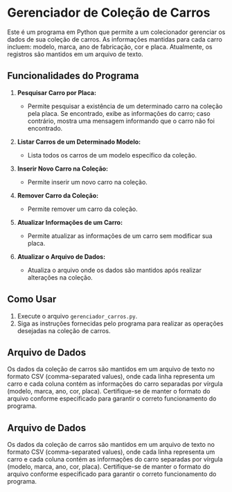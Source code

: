 Gerenciador de Coleção de Carros
================================

Este é um programa em Python que permite a um colecionador gerenciar os dados de sua coleção de carros. As informações mantidas para cada carro incluem: modelo, marca, ano de fabricação, cor e placa. Atualmente, os registros são mantidos em um arquivo de texto.

Funcionalidades do Programa
---------------------------

1.  **Pesquisar Carro por Placa:**
    
    *   Permite pesquisar a existência de um determinado carro na coleção pela placa. Se encontrado, exibe as informações do carro; caso contrário, mostra uma mensagem informando que o carro não foi encontrado.
2.  **Listar Carros de um Determinado Modelo:**
    
    *   Lista todos os carros de um modelo específico da coleção.
3.  **Inserir Novo Carro na Coleção:**
    
    *   Permite inserir um novo carro na coleção.
4.  **Remover Carro da Coleção:**
    
    *   Permite remover um carro da coleção.
5.  **Atualizar Informações de um Carro:**
    
    *   Permite atualizar as informações de um carro sem modificar sua placa.
6.  **Atualizar o Arquivo de Dados:**
    
    *   Atualiza o arquivo onde os dados são mantidos após realizar alterações na coleção.

Como Usar
---------
1.  Execute o arquivo `gerenciador_carros.py`.
2.  Siga as instruções fornecidas pelo programa para realizar as operações desejadas na coleção de carros.

Arquivo de Dados
----------------

Os dados da coleção de carros são mantidos em um arquivo de texto no formato CSV (comma-separated values), onde cada linha representa um carro e cada coluna contém as informações do carro separadas por vírgula (modelo, marca, ano, cor, placa). Certifique-se de manter o formato do arquivo conforme especificado para garantir o correto funcionamento do programa.

Arquivo de Dados
----------------

Os dados da coleção de carros são mantidos em um arquivo de texto no formato CSV (comma-separated values), onde cada linha representa um carro e cada coluna contém as informações do carro separadas por vírgula (modelo, marca, ano, cor, placa). Certifique-se de manter o formato do arquivo conforme especificado para garantir o correto funcionamento do programa.
